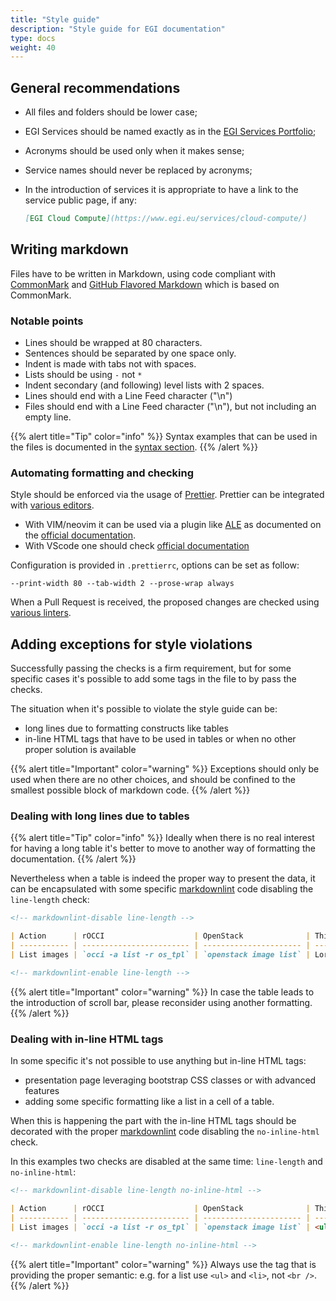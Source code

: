 ```yaml
---
title: "Style guide"
description: "Style guide for EGI documentation"
type: docs
weight: 40
---
```


## General recommendations

- All files and folders should be lower case;
- EGI Services should be named exactly as in the
  [EGI Services Portfolio](https://www.egi.eu/services/);
- Acronyms should be used only when it makes sense;
- Service names should never be replaced by acronyms;
- In the introduction of services it is appropriate to have a link to the
  service public page, if any:

  ```markdown
  [EGI Cloud Compute](https://www.egi.eu/services/cloud-compute/)
  ```

## Writing markdown

Files have to be written in Markdown, using code compliant with
[CommonMark](https://spec.commonmark.org/0.29/) and
[GitHub Flavored Markdown](https://github.github.com/gfm/) which is based on
CommonMark.

### Notable points

- Lines should be wrapped at 80 characters.
- Sentences should be separated by one space only.
- Indent is made with tabs not with spaces.
- Lists should be using `-` not `*`
- Indent secondary (and following) level lists with 2 spaces.
- Lines should end with a Line Feed character ("\n")
- Files should end with a Line Feed character ("\n"), but not including an empty
  line.

{{% alert title="Tip" color="info" %}} Syntax examples that can be used in the
files is documented in the [syntax section](../syntax). {{% /alert %}}

### Automating formatting and checking

Style should be enforced via the usage of [Prettier](https://prettier.io/).
Prettier can be integrated with
[various editors](https://prettier.io/docs/en/editors.html).

- With VIM/neovim it can be used via a plugin like
  [ALE](https://github.com/dense-analysis/ale) as documented on the
  [official documentation](https://prettier.io/docs/en/vim.html).
- With VScode one should check
  [official documentation](https://prettier.io/docs/en/editors.html#visual-studio-code)

Configuration is provided in `.prettierrc`, options can be set as follow:

```shell
--print-width 80 --tab-width 2 --prose-wrap always
```

When a Pull Request is received, the proposed changes are checked using
[various linters](https://github.com/EGI-Federation/documentation/tree/main/.github/workflows).

## Adding exceptions for style violations

Successfully passing the checks is a firm requirement, but for some specific
cases it's possible to add some tags in the file to by pass the checks.

The situation when it's possible to violate the style guide can be:

- long lines due to formatting constructs like tables
- in-line HTML tags that have to be used in tables or when no other proper
  solution is available

{{% alert title="Important" color="warning" %}} Exceptions should only be used
when there are no other choices, and should be confined to the smallest possible
block of markdown code. {{% /alert %}}

### Dealing with long lines due to tables

{{% alert title="Tip" color="info" %}} Ideally when there is no real interest
for having a long table it's better to move to another way of formatting the
documentation. {{% /alert %}}

Nevertheless when a table is indeed the proper way to present the data, it can
be encapsulated with some specific
[markdownlint](https://github.com/DavidAnson/markdownlint) code disabling the
`line-length` check:

```markdown
<!-- markdownlint-disable line-length -->

| Action      | rOCCI                    | OpenStack              | This is a very long column with important data |
| ----------- | ------------------------ | ---------------------- | ---------------------------------------------- |
| List images | `occi -a list -r os_tpl` | `openstack image list` | Lorem ipsum                                    |

<!-- markdownlint-enable line-length -->
```

{{% alert title="Important" color="warning" %}} In case the table leads to the
introduction of scroll bar, please reconsider using another formatting.
{{% /alert %}}

### Dealing with in-line HTML tags

In some specific it's not possible to use anything but in-line HTML tags:

- presentation page leveraging bootstrap CSS classes or with advanced features
- adding some specific formatting like a list in a cell of a table.

When this is happening the part with the in-line HTML tags should be decorated
with the proper [markdownlint](https://github.com/DavidAnson/markdownlint) code
disabling the `no-inline-html` check.

In this examples two checks are disabled at the same time: `line-length` and
`no-inline-html`:

```markdown
<!-- markdownlint-disable line-length no-inline-html -->

| Action      | rOCCI                    | OpenStack              | This is a very long column with important data |
| ----------- | ------------------------ | ---------------------- | ---------------------------------------------- |
| List images | `occi -a list -r os_tpl` | `openstack image list` | <ul><li>Lorem</li><li>ipsum</li></ul>          |

<!-- markdownlint-enable line-length no-inline-html -->
```

{{% alert title="Important" color="warning" %}} Always use the tag that is
providing the proper semantic: e.g. for a list use `<ul>` and `<li>`, not `<br />`.
{{% /alert %}}
